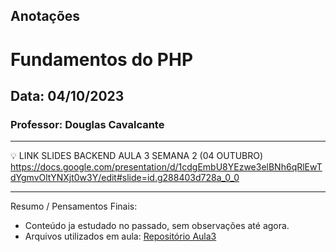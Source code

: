 ## Anotações

# Fundamentos do PHP

## Data: 04/10/2023

### Professor: Douglas Cavalcante

---

💡 LINK SLIDES BACKEND AULA 3 SEMANA 2 (04 OUTUBRO)
https://docs.google.com/presentation/d/1cdgEmbU8YEzwe3elBNh6qRlEwTdYgmvOltYNXjt0w3Y/edit#slide=id.g288403d728a_0_0

---

Resumo / Pensamentos Finais:

- Conteúdo ja estudado no passado, sem observações até agora.
- Arquivos utilizados em aula: [Repositório Aula3]()
